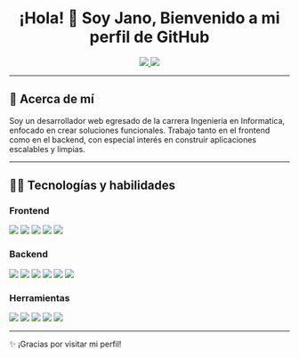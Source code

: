 <h1 align="center">¡Hola! 👋 Soy Jano, Bienvenido a mi perfil de GitHub</h1>

<p align="center">
  <a href="https://www.linkedin.com/in/alejandro-arevalo-erices" target="_blank">
    <img src="https://img.shields.io/badge/LinkedIn-0077B5?style=for-the-badge&logo=linkedin&logoColor=white" />
  </a>
  <a href="#" target="_blank">
    <img src="https://img.shields.io/badge/Portafolio-000?style=for-the-badge&logo=About.me&logoColor=white" />
  </a>
</p>

---

## 🧠 Acerca de mí

Soy un desarrollador web egresado de la carrera Ingenieria en Informatica, enfocado en crear soluciones funcionales. Trabajo tanto en el frontend como en el backend, con especial interés en construir aplicaciones escalables y limpias.

---

## 👨‍💻 Tecnologías y habilidades

### Frontend
<p>
  <img src="https://img.shields.io/badge/HTML5-E34F26?style=for-the-badge&logo=html5&logoColor=white"/>
  <img src="https://img.shields.io/badge/CSS3-1572B6?style=for-the-badge&logo=css3&logoColor=white"/>
  <img src="https://img.shields.io/badge/JavaScript-F7DF1E?style=for-the-badge&logo=javascript&logoColor=black"/>
  <img src="https://img.shields.io/badge/React-20232A?style=for-the-badge&logo=react&logoColor=61DAFB"/>
  <img src="https://img.shields.io/badge/TailwindCSS-38B2AC?style=for-the-badge&logo=tailwind-css&logoColor=white"/>
</p>

### Backend
<p>
  <img src="https://img.shields.io/badge/Python-3776AB?style=for-the-badge&logo=python&logoColor=white"/>
  <img src="https://img.shields.io/badge/Django-092E20?style=for-the-badge&logo=django&logoColor=white"/>
  <img src="https://img.shields.io/badge/MySQL-4479A1?style=for-the-badge&logo=mysql&logoColor=white"/>
  <img src="https://img.shields.io/badge/PostgreSQL-4169E1?style=for-the-badge&logo=postgresql&logoColor=white"/>
  <img src="https://img.shields.io/badge/Django REST-FF1709?style=for-the-badge&logo=django&logoColor=white"/>
  <img src="https://img.shields.io/badge/PHP-777BB4?style=for-the-badge&logo=php&logoColor=white"/>
</p>

### Herramientas
<p>
  <img src="https://img.shields.io/badge/VSCode-007ACC?style=for-the-badge&logo=visual-studio-code&logoColor=white"/>
  <img src="https://img.shields.io/badge/Git-F05032?style=for-the-badge&logo=git&logoColor=white"/>
  <img src="https://img.shields.io/badge/GitHub-181717?style=for-the-badge&logo=github&logoColor=white"/>
  <img src="https://img.shields.io/badge/Docker-2496ED?style=for-the-badge&logo=docker&logoColor=white"/>
  <img src="https://img.shields.io/badge/Warp-000000?style=for-the-badge&logo=warp&logoColor=white"/>
</p>

---

✨ ¡Gracias por visitar mi perfil!
